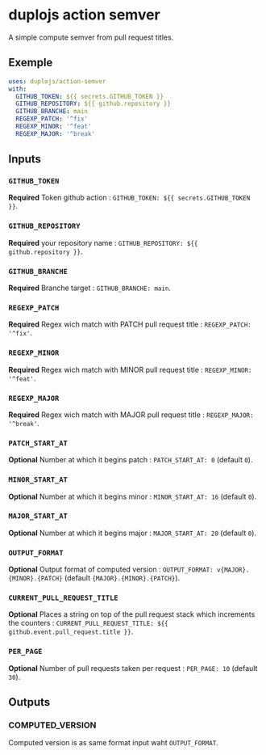 # duplojs action semver
A simple compute semver from pull request titles.

## Exemple
```yml
uses: duplojs/action-semver
with:
  GITHUB_TOKEN: ${{ secrets.GITHUB_TOKEN }}
  GITHUB_REPOSITORY: ${{ github.repository }}
  GITHUB_BRANCHE: main
  REGEXP_PATCH: '^fix'
  REGEXP_MINOR: '^feat'
  REGEXP_MAJOR: '^break'
```

## Inputs
### `GITHUB_TOKEN`
**Required** Token github action : `GITHUB_TOKEN: ${{ secrets.GITHUB_TOKEN }}`.
### `GITHUB_REPOSITORY`
**Required** your repository name : `GITHUB_REPOSITORY: ${{ github.repository }}`.
### `GITHUB_BRANCHE`
**Required** Branche target : `GITHUB_BRANCHE: main`.
### `REGEXP_PATCH`
**Required** Regex wich match with PATCH pull request title : `REGEXP_PATCH: '^fix'`.
### `REGEXP_MINOR`
**Required** Regex wich match with MINOR pull request title : `REGEXP_MINOR: '^feat'`.
### `REGEXP_MAJOR`
**Required** Regex wich match with MAJOR pull request title : `REGEXP_MAJOR: '^break'`.
### `PATCH_START_AT`
**Optional** Number at which it begins patch : `PATCH_START_AT: 0` (default `0`).
### `MINOR_START_AT`
**Optional** Number at which it begins minor : `MINOR_START_AT: 16` (default `0`).
### `MAJOR_START_AT`
**Optional** Number at which it begins major : `MAJOR_START_AT: 20` (default `0`).
### `OUTPUT_FORMAT`
**Optional** Output format of computed version : `OUTPUT_FORMAT: v{MAJOR}.{MINOR}.{PATCH}` (default `{MAJOR}.{MINOR}.{PATCH}`).
### `CURRENT_PULL_REQUEST_TITLE`
**Optional** Places a string on top of the pull request stack which increments the counters : `CURRENT_PULL_REQUEST_TITLE: ${{ github.event.pull_request.title }}`.
### `PER_PAGE`
**Optional** Number of pull requests taken per request : `PER_PAGE: 10` (default `30`).

## Outputs
### COMPUTED_VERSION
Computed version is as same format input waht `OUTPUT_FORMAT`.